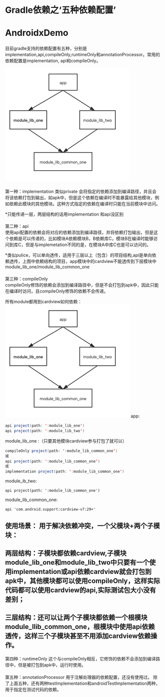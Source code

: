 # Gradle依赖之‘五种依赖配置’


# AndroidxDemo

###
目前gradle支持的依赖配置有五种，分别是implementation,api,compileOnly,runtimeOnly和annotationProcessor。常用的依赖配置是implementation, api和compileOnly。

![点我查看效果图](./screenshot/image.png)

####
第一种：implementation    类似private
会将指定的依赖添加到编译路径，并且会将该依赖打包到输出，如apk中，但是这个依赖在编译时不能暴露给其他模块，例如依赖此模块的其他模块。这种方式指定的依赖在编译时只能在当前模块中访问。

*只能传递一层，两层结构的话用implementation 和api没区别
####
第二种：api       
使用api配置的依赖会将对应的依赖添加到编译路径，并将依赖打包输出，但是这个依赖是可以传递的，比如模块A依赖模块B，B依赖库C，模块B在编译时能够访问到库C，但是与implemetation不同的是，在模块A中库C也是可以访问的。

*类似pulice，可以单向透传，适用于三层以上（包含）的项目结构,api是单向依赖透传，上图中依赖结构的项目，app模块中的cardview不能透传到下层模块中module_lib_one/module_lib_common_one
####
第三种：compileOnly  
compileOnly修饰的依赖会添加到编译路径中，但是不会打包到apk中，因此只能在编译时访问，且compileOnly修饰的依赖不会传递。


所有module都用到cardview如何依赖：
![点我查看效果图](./screenshot/image.png)
app:
```Java
api project(path: ':module_lib_one')
api project(path: ':module_lib_two')
```

module_lib_one :（只要其他模块cardview参与打包了就可以）
```Java
compileOnly project(path: ':module_lib_common_one')
或
api project(path: ':module_lib_common_one')
或
implementation project(path: ':module_lib_common_one')
```

module_ib_two:
```
api project(path: ':module_lib_common_one')
```

module_lib_common_one:
```
api 'com.android.support:cardview-v7:29+'
```


使用场景：
用于解决依赖冲突，一个父模块+两个子模块：
-----
两层结构：子模块都依赖cardview,子模块module_lib_one和module_lib_two中只要有一个使用implementation或api依赖cardview就会打包到apk中，其他模块都可以使用compileOnly，这样实际代码都可以使用cardview的api,实际测试包大小没有差别；
-----
三层结构：还可以让两个子模块都依赖一个根模块module_llib_common_one，根模块中使用api依赖透传，这样三个子模块甚至不用添加cardview依赖操作。
-----
####
第四种：runtimeOnly
这个与compileOnly相反，它修饰的依赖不会添加到编译路径中，但是被打包到apk中，运行时使用。
####
第五种：annotationProcessor
用于注解处理器的依赖配置，还没有使用过。
除了上面五种，还有两种testImplementation和androidTestImplementation两种，用于指定在测试代码的依赖。


